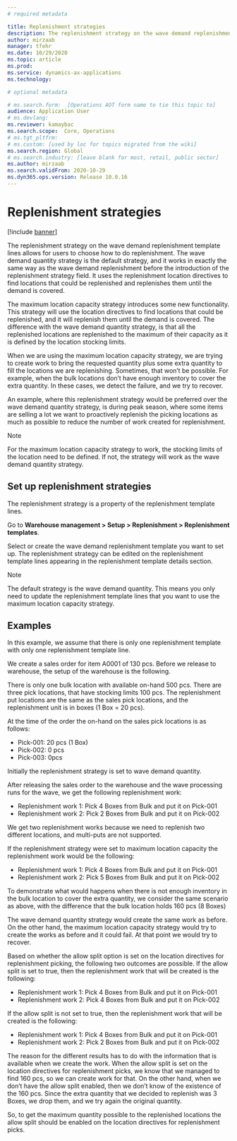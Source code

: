```yaml
---
# required metadata

title: Replenishment strategies
description: The replenishment strategy on the wave demand replenishment template lines allows for users to choose how to do replenishment. 
author: mirzaab
manager: tfehr
ms.date: 10/29/2020
ms.topic: article
ms.prod: 
ms.service: dynamics-ax-applications
ms.technology: 

# optional metadata

# ms.search.form:  [Operations AOT form name to tie this topic to]
audience: Application User
# ms.devlang: 
ms.reviewer: kamaybac
ms.search.scope:  Core, Operations
# ms.tgt_pltfrm: 
# ms.custom: [used by loc for topics migrated from the wiki]
ms.search.region: Global
# ms.search.industry: [leave blank for most, retail, public sector]
ms.author: mirzaab
ms.search.validFrom: 2020-10-29
ms.dyn365.ops.version: Release 10.0.16
---
```


# Replenishment strategies

[!include [banner](../includes/banner.md)]

The replenishment strategy on the wave demand replenishment template lines allows for users to choose how to do replenishment. The wave demand quantity strategy is the default strategy, and it works in exactly the same way as the wave demand replenishment before the introduction of the replenishment strategy field. It uses the replenishment location directives to find locations that could be replenished and replenishes them until the demand is covered.

The maximum location capacity strategy introduces some new functionality. This strategy will use the location directives to find locations that could be replenished, and it will replenish them until the demand is covered. The difference with the wave demand quantity strategy, is that all the replenished locations are replenished to the maximum of their capacity as it is defined by the location stocking limits.

When we are using the maximum location capacity strategy, we are trying to create work to bring the requested quantity plus some extra quantity to fill the locations we are replenishing. Sometimes, that won’t be possible. For example, when the bulk locations don’t have enough inventory to cover the extra quantity. In these cases, we detect the failure, and we try to recover.

An example, where this replenishment strategy would be preferred over the wave demand quantity strategy, is during peak season, where some items are selling a lot we want to proactively replenish the picking locations as much as possible to reduce the number of work created for replenishment.

> [!NOTE]
> For the maximum location capacity strategy to work, the stocking limits of the location need to be defined. If not, the strategy will work as the wave demand quantity strategy.

## Set up replenishment strategies

The replenishment strategy is a property of the replenishment template lines.

Go to **Warehouse management > Setup > Replenishment > Replenishment templates**.

Select or create the wave demand replenishment template you want to set up. The replenishment strategy can be edited on the replenishment template lines appearing in the replenishment template details section.

> [!NOTE]
> The default strategy is the wave demand quantity. This means you only need to update the replenishment template lines that you want to use the maximum location capacity strategy.

## Examples

In this example, we assume that there is only one replenishment template with only one replenishment template line.

We create a sales order for item A0001 of 130 pcs. Before we release to warehouse, the setup of the warehouse is the following.

There is only one bulk location with available on-hand 500 pcs. There are three pick locations, that have stocking limits 100 pcs. The replenishment put locations are the same as the sales pick locations, and the replenishment unit is in boxes (1 Box = 20 pcs).

At the time of the order the on-hand on the sales pick locations is as follows:

- Pick-001: 20 pcs (1 Box)
- Pick-002: 0 pcs
- Pick-003: 0pcs

Initially the replenishment strategy is set to wave demand quantity.

After releasing the sales order to the warehouse and the wave processing runs for the wave, we get the following replenishment work:

- Replenishment work 1: Pick 4 Boxes from Bulk and put it on Pick-001
- Replenishment work 2: Pick 2 Boxes from Bulk and put it on Pick-002

We get two replenishment works because we need to replenish two different locations, and multi-puts are not supported.

If the replenishment strategy were set to maximum location capacity the replenishment work would be the following:

- Replenishment work 1: Pick 4 Boxes from Bulk and put it on Pick-001
- Replenishment work 2: Pick 5 Boxes from Bulk and put it on Pick-002

To demonstrate what would happens when there is not enough inventory in the bulk location to cover the extra quantity, we consider the same scenario as above, with the difference that the bulk location holds 160 pcs (8 Boxes)

The wave demand quantity strategy would create the same work as before. On the other hand, the maximum location capacity strategy would try to create the works as before and it could fail. At that point we would try to recover.

Based on whether the allow split option is set on the location directives for replenishment picking, the following two outcomes are possible. If the allow split is set to true, then the replenishment work that will be created is the following:

- Replenishment work 1: Pick 4 Boxes from Bulk and put it on Pick-001
- Replenishment work 2: Pick 4 Boxes from Bulk and put it on Pick-002

If the allow split is not set to true, then the replenishment work that will be created is the following:

- Replenishment work 1: Pick 4 Boxes from Bulk and put it on Pick-001
- Replenishment work 2: Pick 2 Boxes from Bulk and put it on Pick-002

The reason for the different results has to do with the information that is available when we create the work. When the allow split is set on the location directives for replenishment picks, we know that we managed to find 160 pcs, so we can create work for that. On the other hand, when we don’t have the allow split enabled, then we don’t know of the existence of the 160 pcs. Since the extra quantity that we decided to replenish was 3 Boxes, we drop them, and we try again the original quantity.

So, to get the maximum quantity possible to the replenished locations the allow split should be enabled on the location directives for replenishment picks.
